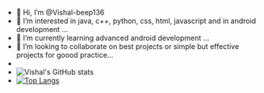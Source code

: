 - 👋 Hi, I’m @Vishal-beep136
- 👀 I’m interested in java, c++, python, css, html, javascript and in android development ...
- 🌱 I’m currently learning advanced android development  ...
- 💞️ I’m looking to collaborate on best projects or simple but effective projects for goood practice...
-
- ![Vishal's GitHub stats](https://github-readme-stats.vercel.app/api?username=Vishal-beep136&show_icons=true&theme=radical)
- [![Top Langs](https://github-readme-stats.vercel.app/api/top-langs/?username=vishal-beep136)](https://github.com/anuraghazra/github-readme-stats)


<!---
Vishal-beep136/Vishal-beep136 is a ✨ special ✨ repository because its `README.md` (this file) appears on your GitHub profile.
You can click the Preview link to take a look at your changes.
--->
